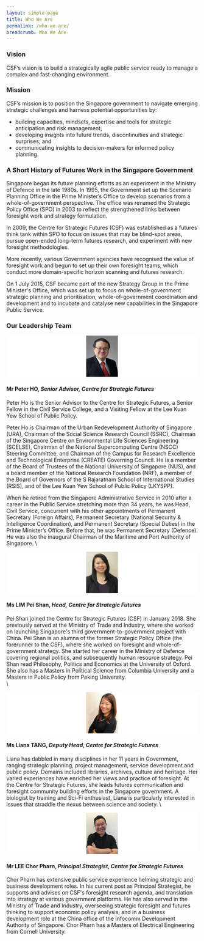 ```yaml
---
layout: simple-page
title: Who We Are
permalink: /who-we-are/
breadcrumb: Who We Are
---
```


### **Vision**

CSF’s vision is to build a strategically agile public service ready to manage a complex and fast-changing environment.



### **Mission**

CSF’s mission is to position the Singapore government to navigate emerging strategic challenges and harness potential opportunities by:
* building capacities, mindsets, expertise and tools for strategic anticipation and risk management;
* developing insights into future trends, discontinuities and strategic surprises; and
* communicating insights to decision-makers for informed policy planning.

### **A Short History of Futures Work in the Singapore Government**

Singapore began its future planning efforts as an experiment in the Ministry of Defence in the late 1980s. In 1995, the Government set up the Scenario Planning Office in the Prime Minister’s Office to develop scenarios from a whole-of-government perspective. The office was renamed the Strategic Policy Office (SPO) in 2003 to reflect the strengthened links between foresight work and strategy formulation.

In 2009, the Centre for Strategic Futures (CSF) was established as a futures think tank within SPO to focus on issues that may be blind-spot areas, pursue open-ended long-term futures research, and experiment with new foresight methodologies.

More recently, various Government agencies have recognised the value of foresight work and begun to set up their own foresight teams, which conduct more domain-specific horizon scanning and futures research.

On 1 July 2015, CSF became part of the new Strategy Group in the Prime Minister's Office, which was set up to focus on whole-of-government strategic planning and prioritisation, whole-of-government coordination and development and to incubate and catalyse new capabilities in the Singapore Public Service. 

### **Our Leadership Team**



![Peter-Ho](https://github.com/isomerpages/isomerpages-csf/raw/master/files/media-centre/MPHMini.jpg)
#### **Mr Peter HO,** *Senior Advisor, Centre for Strategic Futures*

Peter Ho is the Senior Advisor to the Centre for Strategic Futures, a Senior Fellow in the Civil Service College, and a Visiting Fellow at the Lee Kuan Yew School of Public Policy.

Peter Ho is Chairman of the Urban Redevelopment Authority of Singapore (URA), Chairman of the Social Science Research Council (SSRC), Chairman of the Singapore Centre on Environmental Life Sciences Engineering (SCELSE), Chairman of the National Supercomputing Centre (NSCC) Steering Committee, and Chairman of the Campus for Research Excellence and Technological Enterprise (CREATE) Governing Council. He is a member of the Board of Trustees of the National University of Singapore (NUS), and a board member of the National Research Foundation (NRF), a member of the Board of Governors of the S Rajaratnam School of International Studies (RSIS), and of the Lee Kuan Yew School of Public Policy (LKYSPP).

When he retired from the Singapore Administrative Service in 2010 after a career in the Public Service stretching more than 34 years, he was Head, Civil Service, concurrent with his other appointments of Permanent Secretary (Foreign Affairs), Permanent Secretary (National Security & Intelligence Coordination), and Permanent Secretary (Special Duties) in the Prime Minister’s Office. Before that, he was Permanent Secretary (Defence). He was also the inaugural Chairman of the Maritime and Port Authority of Singapore.
\

![LPS](https://github.com/isomerpages/isomerpages-csf/raw/master/files/media-centre/LPSMini.jpg)
#### **Ms LIM Pei Shan,** *Head, Centre for Strategic Futures*

Pei Shan joined the Centre for Strategic Futures (CSF) in January 2018. She previously served at the Ministry of Trade and Industry, where she worked on launching Singapore's third government-to-government project with China. Pei Shan is an alumna of the former Strategic Policy Office (the forerunner to the CSF), where she worked on foresight and whole-of-government strategy. She started her career in the Ministry of Defence covering regional politics, and subsequently human resource strategy. Pei Shan read Philosophy, Politics and Economics at the University of Oxford. She also has a Masters in Political Science from Columbia University and a Masters in Public Policy from Peking University.  
\

![MLT](https://github.com/isomerpages/isomerpages-csf/raw/master/files/media-centre/MLTMini.jpg)
#### **Ms Liana TANG,** *Deputy Head, Centre for Strategic Futures*

Liana has dabbled in many disciplines in her 11 years in Government, ranging strategic planning, project management, service development and public policy. Domains included libraries, archives, culture and heritage. Her varied experiences have enriched her views and practice of foresight. At the Centre for Strategic Futures, she leads futures communication and foresight community building efforts in the Singapore government. A biologist by training and Sci-Fi enthusiast, Liana is particularly interested in issues that straddle the nexus between science and society.
\

![LCP](https://github.com/isomerpages/isomerpages-csf/raw/master/files/media-centre/LCPMini.jpg)
#### **Mr LEE Chor Pharn,** *Principal Strategist, Centre for Strategic Futures*

Chor Pharn has extensive public service experience helming strategic and business development roles. In his current post as Principal Strategist, he supports and advises on CSF's foresight research agenda, and translation into strategy at various government platforms. He has also served in the Ministry of Trade and Industry, overseeing strategic foresight and futures thinking to support economic policy analysis, and in a business development role at the China office of the Infocomm Development Authority of Singapore. Chor Pharn has a Masters of Electrical Engineering from Cornell University.
